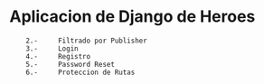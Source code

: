 # Aplicacion de Django de Heroes 

``` 1.-     Creacion de Heroes
    2.-     Filtrado por Publisher
    3.-     Login
    4.-     Registro
    5.-     Password Reset
    6.-     Proteccion de Rutas

```